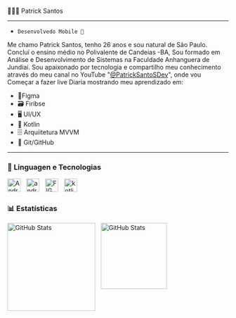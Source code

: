 👩🏻‍💻 Patrick Santos
****
 - ``Desenvolvedo Mobile 📱``

Me chamo  Patrick Santos, tenho 26 anos e sou natural de São Paulo. Concluí o ensino médio no Polivalente de Candeias -BA, Sou formado em Análise e Desenvolvimento de Sistemas na Faculdade Anhanguera de Jundiai. Sou apaixonado por tecnologia e compartilho meu conhecimento através do meu canal no YouTube "[@PatrickSantoSDev](https://www.youtube.com/@PatrickSantoSDev)", onde vou Começar a fazer live Diaria mostrando meu aprendizado em:
- 🎨Figma
- 🗃️ Firibse
- 🖥️ UI/UX
- 📱 Kotlin
- 🗄️ Arquiitetura MVVM
- 📒 Git/GitHub
****


### 🤖 Linguagen e Tecnologias

<img 
    align="left" 
    alt="Android"
    title="Android" 
    width="30px" 
    style="padding-right: 10px;" 
    src="https://cdn.jsdelivr.net/gh/devicons/devicon@latest/icons/android/android-original-wordmark.svg" 
/>
<img 
    align="left" 
    alt="android estudio" 
    title="Android Studio"
    width="30px" 
    style="padding-right: 10px;" 
    src="https://cdn.jsdelivr.net/gh/devicons/devicon@latest/icons/androidstudio/androidstudio-original.svg"/> 

<img 
    align="left" 
    alt="FIGMA" 
    title="Figma"
    width="30px" 
    style="padding-right: 10px;" 
    src="https://cdn.jsdelivr.net/gh/devicons/devicon@latest/icons/figma/figma-original.svg" 
/>
<img 
    align="left" 
    alt="kotlin"
    title="kOTLIN" 
    width="30px" 
    style="padding-right: 10px;" 
    src="https://cdn.jsdelivr.net/gh/devicons/devicon@latest/icons/kotlin/kotlin-original.svg"
/>


<br/>
<br/>

### 📊 Estatísticas

<p>
  <img 
    align="left" 
    alt="GitHub Stats" 
    height="200" 
    style="padding-right: 10px;" 
    src="https://github-readme-stats.vercel.app/api?username=Patrick20250&show_icons=true&theme=tokyonight&include_all_commits=true&locale=pt-br" 
  />

<img 
      align="left" 
      alt="GitHub Stats" 
      height="150" 
      src="https://github-readme-stats.vercel.app/api/top-langs/?username=Patrick20250&theme=tokyonight&layout=compact&custom_title=Tecnologias&langs_count=9" 
  />



  
 
          


          


